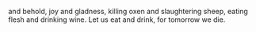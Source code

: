 and behold, joy and gladness, killing oxen and slaughtering sheep, eating flesh and drinking wine. Let us eat and drink, for tomorrow we die.
